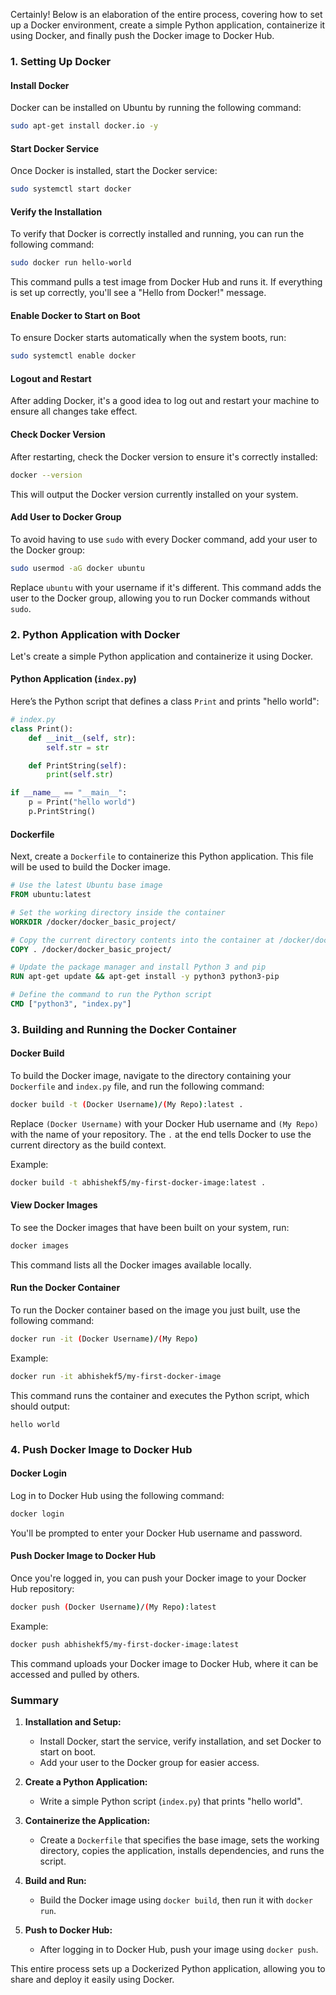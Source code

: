 Certainly! Below is an elaboration of the entire process, covering how to set up a Docker environment, create a simple Python application, containerize it using Docker, and finally push the Docker image to Docker Hub.

### 1. Setting Up Docker

#### Install Docker
Docker can be installed on Ubuntu by running the following command:

```bash
sudo apt-get install docker.io -y
```

#### Start Docker Service
Once Docker is installed, start the Docker service:

```bash
sudo systemctl start docker
```

#### Verify the Installation
To verify that Docker is correctly installed and running, you can run the following command:

```bash
sudo docker run hello-world
```

This command pulls a test image from Docker Hub and runs it. If everything is set up correctly, you'll see a "Hello from Docker!" message.

#### Enable Docker to Start on Boot
To ensure Docker starts automatically when the system boots, run:

```bash
sudo systemctl enable docker
```

#### Logout and Restart
After adding Docker, it's a good idea to log out and restart your machine to ensure all changes take effect.

#### Check Docker Version
After restarting, check the Docker version to ensure it's correctly installed:

```bash
docker --version
```

This will output the Docker version currently installed on your system.

#### Add User to Docker Group
To avoid having to use `sudo` with every Docker command, add your user to the Docker group:

```bash
sudo usermod -aG docker ubuntu
```

Replace `ubuntu` with your username if it's different. This command adds the user to the Docker group, allowing you to run Docker commands without `sudo`.

### 2. Python Application with Docker

Let's create a simple Python application and containerize it using Docker.

#### Python Application (`index.py`)
Here’s the Python script that defines a class `Print` and prints "hello world":

```python
# index.py
class Print():
    def __init__(self, str):
        self.str = str

    def PrintString(self):
        print(self.str)

if __name__ == "__main__":
    p = Print("hello world")
    p.PrintString()
```

#### Dockerfile
Next, create a `Dockerfile` to containerize this Python application. This file will be used to build the Docker image.

```Dockerfile
# Use the latest Ubuntu base image
FROM ubuntu:latest

# Set the working directory inside the container
WORKDIR /docker/docker_basic_project/

# Copy the current directory contents into the container at /docker/docker_basic_project/
COPY . /docker/docker_basic_project/

# Update the package manager and install Python 3 and pip
RUN apt-get update && apt-get install -y python3 python3-pip

# Define the command to run the Python script
CMD ["python3", "index.py"]
```

### 3. Building and Running the Docker Container

#### Docker Build
To build the Docker image, navigate to the directory containing your `Dockerfile` and `index.py` file, and run the following command:

```bash
docker build -t (Docker Username)/(My Repo):latest .
```

Replace `(Docker Username)` with your Docker Hub username and `(My Repo)` with the name of your repository. The `.` at the end tells Docker to use the current directory as the build context.

Example:

```bash
docker build -t abhishekf5/my-first-docker-image:latest .
```

#### View Docker Images
To see the Docker images that have been built on your system, run:

```bash
docker images
```

This command lists all the Docker images available locally.

#### Run the Docker Container
To run the Docker container based on the image you just built, use the following command:

```bash
docker run -it (Docker Username)/(My Repo)
```

Example:

```bash
docker run -it abhishekf5/my-first-docker-image
```

This command runs the container and executes the Python script, which should output:

```plaintext
hello world
```

### 4. Push Docker Image to Docker Hub

#### Docker Login
Log in to Docker Hub using the following command:

```bash
docker login
```

You'll be prompted to enter your Docker Hub username and password.

#### Push Docker Image to Docker Hub
Once you're logged in, you can push your Docker image to your Docker Hub repository:

```bash
docker push (Docker Username)/(My Repo):latest
```

Example:

```bash
docker push abhishekf5/my-first-docker-image:latest
```

This command uploads your Docker image to Docker Hub, where it can be accessed and pulled by others.

### Summary

1. **Installation and Setup:**
   - Install Docker, start the service, verify installation, and set Docker to start on boot.
   - Add your user to the Docker group for easier access.

2. **Create a Python Application:**
   - Write a simple Python script (`index.py`) that prints "hello world".

3. **Containerize the Application:**
   - Create a `Dockerfile` that specifies the base image, sets the working directory, copies the application, installs dependencies, and runs the script.

4. **Build and Run:**
   - Build the Docker image using `docker build`, then run it with `docker run`.

5. **Push to Docker Hub:**
   - After logging in to Docker Hub, push your image using `docker push`.

This entire process sets up a Dockerized Python application, allowing you to share and deploy it easily using Docker.
